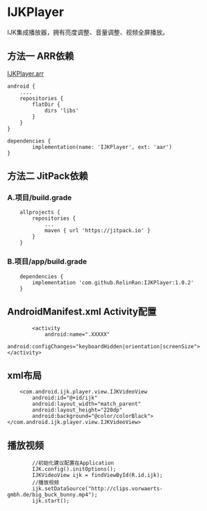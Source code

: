 # IJKPlayer
IJK集成播放器，拥有亮度调整、音量调整、视频全屏播放。
## 方法一  ARR依赖
[IJKPlayer.arr](https://github.com/RelinRan/AndroidKit/blob/master/IJKPlayer.aar)
```
android {
    ....
    repositories {
        flatDir {
            dirs 'libs'
        }
    }
}

dependencies {
        implementation(name: 'IJKPlayer', ext: 'aar')
}

```
## 方法二   JitPack依赖
### A.项目/build.grade
```
	allprojects {
		repositories {
			...
			maven { url 'https://jitpack.io' }
		}
	}
```
### B.项目/app/build.grade
```
	dependencies {
	    implementation 'com.github.RelinRan:IJKPlayer:1.0.2'
	}
```
## AndroidManifest.xml Activity配置
```
        <activity
            android:name=".XXXXX"
            android:configChanges="keyboardHidden|orientation|screenSize"></activity>
```

## xml布局
```
    <com.android.ijk.player.view.IJKVideoView
        android:id="@+id/ijk"
        android:layout_width="match_parent"
        android:layout_height="220dp"
        android:background="@color/colorBlack"></com.android.ijk.player.view.IJKVideoView>
```
## 播放视频
```
        //初始化建议配置在Application
        IJK.config().initOptions();
        IJKVideoView ijk = findViewById(R.id.ijk);
        //播放视频
        ijk.setDataSource("http://clips.vorwaerts-gmbh.de/big_buck_bunny.mp4");
        ijk.start();
```